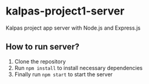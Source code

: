 # kalpas-project1-server
Kalpas project app server with Node.js and Express.js

## How to run server?  
1. Clone the repository  
2. Run ```npm install``` to install necessary dependencies  
3. Finally run ```npm start``` to start the server
